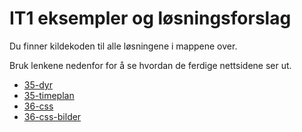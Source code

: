 # IT1 eksempler og løsningsforslag

Du finner kildekoden til alle løsningene i mappene over.

Bruk lenkene nedenfor for å se hvordan de ferdige nettsidene ser ut.

- [35-dyr](https://stalegjelsten.github.io/IT1/35-dyr)
- [35-timeplan](https://stalegjelsten.github.io/IT1/35-timeplan)
- [36-css](https://stalegjelsten.github.io/IT1/36-css)
- [36-css-bilder](https://stalegjelsten.github.io/IT1/36-css-bilder)
